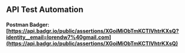 ## API Test Automation

#### Postman Badger: [https://api.badgr.io/public/assertions/XGoiMiObTmKCTIVhtrKXsQ?identity__email=lorendw7%40gmail.com](https://api.badgr.io/public/assertions/XGoiMiObTmKCTIVhtrKXsQ)
